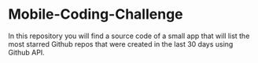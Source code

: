 # Mobile-Coding-Challenge
In this repository you will find a source code of a small app that will list the most starred Github repos that were created in the last 30 days using Github API.
